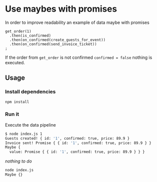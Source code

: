 # Use maybes with promises

In order to improve readability an example of data maybe with promises

```
get_order(1)
  .then(is_confirmed)
  .then(on_confirmed(create_guests_for_event))
  .then(on_confirmed(send_invoice_ticket))
;
```

If the order from `get_order` is not confirmed `confirmed = false` nothing is
executed.

## Usage

### Install dependencies

```sh
npm install
```

### Run it

Execute the data pipeline

```sh
$ node index.js 1
Guests created! { id: '1', confirmed: true, price: 89.9 }
Invoice sent! Promise { { id: '1', confirmed: true, price: 89.9 } }
Maybe {
  value: Promise { { id: '1', confirmed: true, price: 89.9 } } }
```

_nothing to do_

```sh
node index.js
Maybe {}
```

